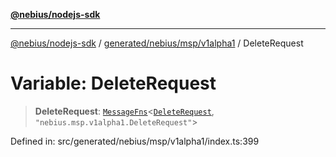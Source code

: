 [**@nebius/nodejs-sdk**](../../../../../README.md)

---

[@nebius/nodejs-sdk](../../../../../README.md) / [generated/nebius/msp/v1alpha1](../README.md) / DeleteRequest

# Variable: DeleteRequest

> **DeleteRequest**: [`MessageFns`](../../../../../runtime/protos/core/interfaces/MessageFns.md)\<[`DeleteRequest`](../interfaces/DeleteRequest.md), `"nebius.msp.v1alpha1.DeleteRequest"`\>

Defined in: src/generated/nebius/msp/v1alpha1/index.ts:399
